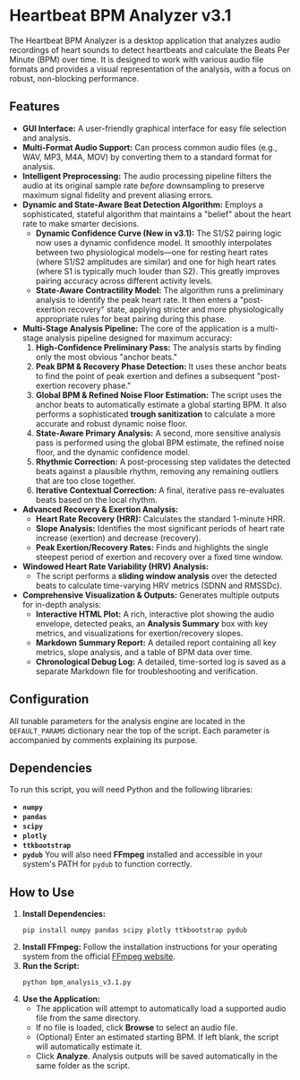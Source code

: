 # Heartbeat BPM Analyzer v3.1
The Heartbeat BPM Analyzer is a desktop application that analyzes audio recordings of heart sounds to detect heartbeats and calculate the Beats Per Minute (BPM) over time. It is designed to work with various audio file formats and provides a visual representation of the analysis, with a focus on robust, non-blocking performance.
## Features
- **GUI Interface:** A user-friendly graphical interface for easy file selection and analysis.
- **Multi-Format Audio Support:** Can process common audio files (e.g., WAV, MP3, M4A, MOV) by converting them to a standard format for analysis.
- **Intelligent Preprocessing:** The audio processing pipeline filters the audio at its original sample rate _before_ downsampling to preserve maximum signal fidelity and prevent aliasing errors.
- **Dynamic and State-Aware Beat Detection Algorithm:** Employs a sophisticated, stateful algorithm that maintains a "belief" about the heart rate to make smarter decisions.
    - **Dynamic Confidence Curve (New in v3.1):** The S1/S2 pairing logic now uses a dynamic confidence model. It smoothly interpolates between two physiological models—one for resting heart rates (where S1/S2 amplitudes are similar) and one for high heart rates (where S1 is typically much louder than S2). This greatly improves pairing accuracy across different activity levels.
    - **State-Aware Contractility Model:** The algorithm runs a preliminary analysis to identify the peak heart rate. It then enters a "post-exertion recovery" state, applying stricter and more physiologically appropriate rules for beat pairing during this phase.
- **Multi-Stage Analysis Pipeline:** The core of the application is a multi-stage analysis pipeline designed for maximum accuracy:
    1. **High-Confidence Preliminary Pass:** The analysis starts by finding only the most obvious "anchor beats."
    2. **Peak BPM & Recovery Phase Detection:** It uses these anchor beats to find the point of peak exertion and defines a subsequent "post-exertion recovery phase."
    3. **Global BPM & Refined Noise Floor Estimation:** The script uses the anchor beats to automatically estimate a global starting BPM. It also performs a sophisticated **trough sanitization** to calculate a more accurate and robust dynamic noise floor.
    4. **State-Aware Primary Analysis:** A second, more sensitive analysis pass is performed using the global BPM estimate, the refined noise floor, and the dynamic confidence model.
    5. **Rhythmic Correction:** A post-processing step validates the detected beats against a plausible rhythm, removing any remaining outliers that are too close together.
    6. **Iterative Contextual Correction:** A final, iterative pass re-evaluates beats based on the local rhythm.
- **Advanced Recovery & Exertion Analysis:**
    - **Heart Rate Recovery (HRR):** Calculates the standard 1-minute HRR.
    - **Slope Analysis:** Identifies the most significant periods of heart rate increase (exertion) and decrease (recovery).
    - **Peak Exertion/Recovery Rates:** Finds and highlights the single steepest period of exertion and recovery over a fixed time window.
- **Windowed Heart Rate Variability (HRV) Analysis:**
    - The script performs a **sliding window analysis** over the detected beats to calculate time-varying HRV metrics (SDNN and RMSSDc).
- **Comprehensive Visualization & Outputs:** Generates multiple outputs for in-depth analysis:
    - **Interactive HTML Plot:** A rich, interactive plot showing the audio envelope, detected peaks, an **Analysis Summary** box with key metrics, and visualizations for exertion/recovery slopes.
    - **Markdown Summary Report:** A detailed report containing all key metrics, slope analysis, and a table of BPM data over time.
    - **Chronological Debug Log:** A detailed, time-sorted log is saved as a separate Markdown file for troubleshooting and verification.
## Configuration
All tunable parameters for the analysis engine are located in the `DEFAULT_PARAMS` dictionary near the top of the script. Each parameter is accompanied by comments explaining its purpose.
## Dependencies
To run this script, you will need Python and the following libraries:
- **`numpy`**
- **`pandas`**
- **`scipy`**
- **`plotly`**
- **`ttkbootstrap`**
- **`pydub`**
You will also need **FFmpeg** installed and accessible in your system's PATH for `pydub` to function correctly.
## How to Use
1. **Install Dependencies:**
    ```
    pip install numpy pandas scipy plotly ttkbootstrap pydub
    ```
2. **Install FFmpeg:** Follow the installation instructions for your operating system from the official [FFmpeg website](https://ffmpeg.org/download.html "null").
3. **Run the Script:**
    ```
    python bpm_analysis_v3.1.py
    ```
4. **Use the Application:**
    - The application will attempt to automatically load a supported audio file from the same directory.
    - If no file is loaded, click **Browse** to select an audio file.
    - (Optional) Enter an estimated starting BPM. If left blank, the script will automatically estimate it.
    - Click **Analyze**. Analysis outputs will be saved automatically in the same folder as the script.